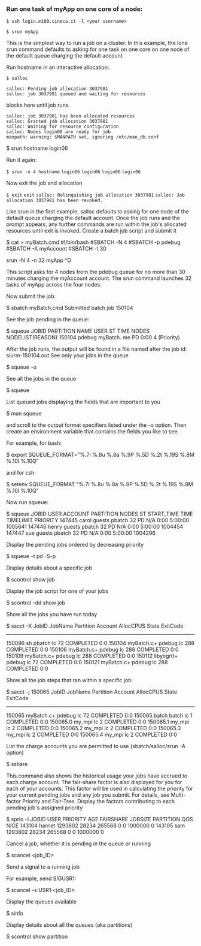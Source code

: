 ### Run one task of myApp on one core of a node:

`$ ssh login.m100.cineca.it -l <your username>`

`$ srun myApp`

This is the simplest way to run a job on a cluster.  In this example, the lone srun command defaults to asking for one task on one core on one node of the default queue charging the default account.

Run hostname in an interactive allocation:

`$ salloc`

```salloc: no partition specified, using default partition m100_all_serial
salloc: Pending job allocation 3037981
salloc: job 3037981 queued and waiting for resources
```

blocks here until job runs

```
salloc: job 3037981 has been allocated resources
salloc: Granted job allocation 3037981
salloc: Waiting for resource configuration
salloc: Nodes login06 are ready for job
manpath: warning: $MANPATH set, ignoring /etc/man_db.conf
```

$ srun hostname
login06

Run it again:

`$ srun -n 4 hostname`
`login06`
`login06`
`login06`
`login06`

Now exit the job and allocation

`$ exit`
`exit`
`salloc: Relinquishing job allocation 3037981`
`salloc: Job allocation 3037981 has been revoked.`

Like srun in the first example, salloc defaults to asking for one node of the default queue charging the default account.  Once the job runs and the prompt appears, any further commands are run within the job's allocated resources until exit is invoked.
Create a batch job script and submit it

$ cat > myBatch.cmd
#!/bin/bash
#SBATCH -N 4
#SBATCH -p pdebug
#SBATCH -A myAccount
#SBATCH -t 30

srun -N 4 -n 32 myApp
^D

This script asks for 4 nodes from the pdebug queue for no more than 30 minutes charging the myAccount account.  The srun command launches 32 tasks of myApp across the four nodes.

Now submit the job:

$ sbatch myBatch.cmd
Submitted batch job 150104

See the job pending in the queue:

$ squeue
  JOBID PARTITION     NAME     USER  ST       TIME  NODES NODELIST(REASON)
 150104    pdebug myBatch.       me  PD       0:00      4 (Priority)

After the job runs, the output will be found in a file named after the job id:  slurm-150104.out
See only your jobs in the queue

$ squeue -u <myName>

See all the jobs in the queue

$ squeue

List queued jobs displaying the fields that are important to you

$ man squeue

and scroll to the output format specifiers listed under the -o option.  Then create an environment variable that contains the fields you like to see.

For example, for bash:

$ export SQUEUE_FORMAT="%.7i %.8u %.8a %.9P %.5D %.2t %.19S %.8M %.10l %.10Q"

and for csh:

$ setenv SQUEUE_FORMAT "%.7i %.8u %.8a %.9P %.5D %.2t %.19S %.8M %.10l %.10Q"

Now run squeue:

$ squeue
  JOBID     USER  ACCOUNT PARTITION NODES ST START_TIME     TIME  TIMELIMIT   PRIORITY
 147445    carol   guests    pbatch    32 PD        N/A     0:00    5:00:00    1005641
 147446    henry   guests    pbatch    32 PD        N/A     0:00    5:00:00    1004454
 147447      sue   guests    pbatch    32 PD        N/A     0:00    5:00:00    1004296

Display the pending jobs ordered by decreasing priority

$ squeue -t pd -S-p

Display details about a specific job

$ scontrol show job <jobID>

Display the job script for one of your jobs

$ scontrol -dd show job <jobID>

Show all the jobs you have run today

$ sacct -X
       JobID    JobName  Partition    Account  AllocCPUS      State ExitCode
------------ ---------- ---------- ---------- ---------- ---------- --------
150096               sh     pbatch         lc         72  COMPLETED      0:0
150104       myBatch.c+     pdebug         lc        288  COMPLETED      0:0
150106       myBatch.c+     pdebug         lc        288  COMPLETED      0:0
150109       myBatch.c+     pdebug         lc        288  COMPLETED      0:0
150112       libyogrtt+     pdebug         lc         72  COMPLETED      0:0
150121       myBatch.c+     pdebug         lc        288  COMPLETED      0:0

Show all the job steps that ran within a specific job

$ sacct -j 150065
       JobID    JobName  Partition    Account  AllocCPUS      State ExitCode
------------ ---------- ---------- ---------- ---------- ---------- --------
150065       myBatch.c+     pdebug         lc         72  COMPLETED      0:0
150065.batch      batch                    lc          1  COMPLETED      0:0
150065.0         my_mpi                    lc          2  COMPLETED      0:0
150065.1         my_mpi                    lc          2  COMPLETED      0:0
150065.2         my_mpi                    lc          2  COMPLETED      0:0
150065.3         my_mpi                    lc          2  COMPLETED      0:0
150065.4         my_mpi                    lc          2  COMPLETED      0:0

List the charge accounts you are permitted to use (sbatch/salloc/srun -A option)

$ sshare

This command also shows the historical usage your jobs have accrued to each charge account.  The fair-share factor is also displayed for you for each of your accounts.  This factor will be used in calculating the priority for your current pending jobs and any job you submit.  For details, see Multi-factor Priority and Fair-Tree.
Display the factors contributing to each pending job's assigned priority

$ sprio -l
  JOBID     USER   PRIORITY     AGE  FAIRSHARE    JOBSIZE  PARTITION        QOS   NICE
 143104  harriet    1293802   28234     265568          0          0    1000000      0
 143105      sam    1293802   28234     265568          0          0    1000000      0

Cancel a job, whether it is pending in the queue or running

$ scancel <job_ID>

Send a signal to a running job

For example, send SIGUSR1:

$ scancel -s USR1 <job_ID>

Display the queues available

$ sinfo

Display details about all the queues (aka partitions)

$ scontrol show partition

